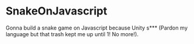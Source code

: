 # SnakeOnJavascript
Gonna build a snake game on Javascript because Unity s*** (Pardon my language but that trash kept me up until 1! No more!).
